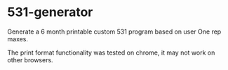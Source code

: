 # 531-generator

Generate a 6 month printable custom 531 program based on user One rep maxes.

The print format functionality was tested on chrome, it may not work on other browsers.
